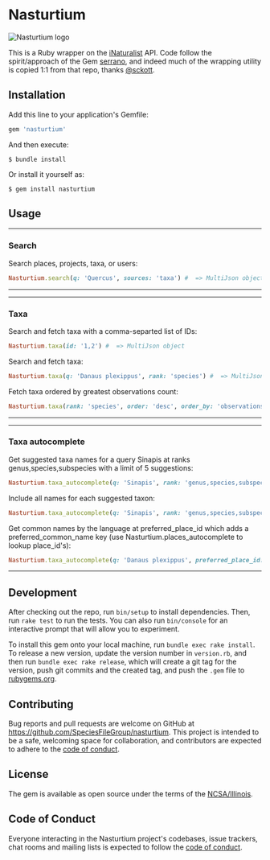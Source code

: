 # Nasturtium

![Nasturtium logo](https://github.com/gdower/inaturalia/assets/8573609/0437e4d0-dc55-48c1-bebb-7d440a1b1441)

This is a Ruby wrapper on the [iNaturalist](https://api.inaturalist.org/v1/docs/#!/Search/get_search) API. Code follow the spirit/approach of the Gem [serrano](https://github.com/sckott/serrano), and indeed much of the wrapping utility is copied 1:1 from that repo, thanks [@sckott](https://github.com/sckott).

## Installation

Add this line to your application's Gemfile:

```ruby
gem 'nasturtium'
```

And then execute:

    $ bundle install

Or install it yourself as:

    $ gem install nasturtium

## Usage

---
### Search
Search places, projects, taxa, or users:
```ruby
Nasturtium.search(q: 'Quercus', sources: 'taxa') #  => MultiJson object
```
---

---
### Taxa
Search and fetch taxa with a comma-separted list of IDs:
```ruby
Nasturtium.taxa(id: '1,2') #  => MultiJson object
```
Search and fetch taxa:
```ruby
Nasturtium.taxa(q: 'Danaus plexippus', rank: 'species') #  => MultiJson object
```
Fetch taxa ordered by greatest observations count:
```ruby
Nasturtium.taxa(rank: 'species', order: 'desc', order_by: 'observations_count') #  => MultiJson object
```
---

---
### Taxa autocomplete
Get suggested taxa names for a query Sinapis at ranks genus,species,subspecies with a limit of 5 suggestions:
```ruby
Nasturtium.taxa_autocomplete(q: 'Sinapis', rank: 'genus,species,subspecies', per_page: 5) #  => MultiJson object
```
Include all names for each suggested taxon:
```ruby
Nasturtium.taxa_autocomplete(q: 'Sinapis', rank: 'genus,species,subspecies', per_page: 5, all_names: true) #  => MultiJson object
```
Get common names by the language at preferred_place_id which adds a preferred_common_name key (use Nasturtium.places_autocomplete to lookup place_id's):
```ruby
Nasturtium.taxa_autocomplete(q: 'Danaus plexippus', preferred_place_id: 6903, rank: 'species') #  => MultiJson object
```
---


## Development

After checking out the repo, run `bin/setup` to install dependencies. Then, run `rake test` to run the tests. You can also run `bin/console` for an interactive prompt that will allow you to experiment.

To install this gem onto your local machine, run `bundle exec rake install`. To release a new version, update the version number in `version.rb`, and then run `bundle exec rake release`, which will create a git tag for the version, push git commits and the created tag, and push the `.gem` file to [rubygems.org](https://rubygems.org).

## Contributing

Bug reports and pull requests are welcome on GitHub at https://github.com/SpeciesFileGroup/nasturtium. This project is intended to be a safe, welcoming space for collaboration, and contributors are expected to adhere to the [code of conduct](https://github.com/SpeciesFileGroup/nasturtium/blob/main/CODE_OF_CONDUCT.md).

## License

The gem is available as open source under the terms of the [NCSA/Illinois](https://opensource.org/licenses/NCSA).

## Code of Conduct

Everyone interacting in the Nasturtium project's codebases, issue trackers, chat rooms and mailing lists is expected to follow the [code of conduct](https://github.com/SpeciesFileGroup/nasturtium/blob/main/CODE_OF_CONDUCT.md).
